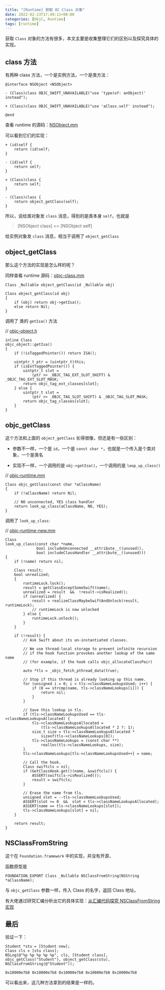 ```yaml
---
title: "[Runtime] 获取 OC Class 对象"
date: 2022-02-23T17:49:11+08:00
categories: [ObjC, Runtime]
tags: [runtime]
---
```


获取 `Class` 对象的方法有很多，本文主要是收集整理它们的区别以及探究具体的实现。

<!--more-->

## class 方法

有两种 class 方法，一个是实例方法，一个是类方法：

```objc
@interface NSObject <NSObject>

- (Class)class OBJC_SWIFT_UNAVAILABLE("use 'type(of: anObject)' instead");

+ (Class)class OBJC_SWIFT_UNAVAILABLE("use 'aClass.self' instead");

@end
```

查看 runtime 的源码：[NSObject.mm](https://opensource.apple.com/source/objc4/objc4-750/runtime/NSObject.mm.auto.html)

可以看到它们的实现：

```objc
+ (id)self {
    return (id)self;
}

- (id)self {
    return self;
}

+ (Class)class {
    return self;
}

- (Class)class {
    return object_getClass(self);
}
```

所以，说给类对象发 `class` 消息，得到的是类本身 `self`，也就是 

> [NSObject class] == [NSObject self]

给实例对象发 `class` 消息，相当于调用了 `object_getClass`

## object_getClass

那么这个方法的实现是怎么样的呢？

同样查看 runtime 源码：[objc-class.mm](https://opensource.apple.com/source/objc4/objc4-750/runtime/objc-class.mm.auto.html)

`Class _Nullable object_getClass(id _Nullable obj)`

```objc
Class object_getClass(id obj)
{
    if (obj) return obj->getIsa();
    else return Nil;
}
```

调用了 类的 `getIsa()` 方法

// [objc-object.h](https://opensource.apple.com/source/objc4/objc4-750/runtime/objc-object.h.auto.html)

```objc
inline Class 
objc_object::getIsa() 
{
    if (!isTaggedPointer()) return ISA();

    uintptr_t ptr = (uintptr_t)this;
    if (isExtTaggedPointer()) {
        uintptr_t slot = 
            (ptr >> _OBJC_TAG_EXT_SLOT_SHIFT) & _OBJC_TAG_EXT_SLOT_MASK;
        return objc_tag_ext_classes[slot];
    } else {
        uintptr_t slot = 
            (ptr >> _OBJC_TAG_SLOT_SHIFT) & _OBJC_TAG_SLOT_MASK;
        return objc_tag_classes[slot];
    }
}
```

## objc_getClass

这个方法和上面的 `object_getClass` 长得很像，但还是有一些区别：

* 参数不一样，一个是 `id`，一个是 `const char *`，也就是一个传入是个类对象，一个是类名

* 实现不一样，一个调用的是 `obj->getIsa()`，一个调用的是 `loop_up_class()`

// [objc-runtime.mm](https://opensource.apple.com/source/objc4/objc4-750/runtime/objc-runtime.mm.auto.html)

```objc
Class objc_getClass(const char *aClassName)
{
    if (!aClassName) return Nil;

    // NO unconnected, YES class handler
    return look_up_class(aClassName, NO, YES);
}
```

调用了 `look_up_class`:

// [objc-runtime-new.mm](https://opensource.apple.com/source/objc4/objc4-787.1/runtime/objc-runtime-new.mm.auto.html)

```objc
Class 
look_up_class(const char *name, 
              bool includeUnconnected __attribute__((unused)), 
              bool includeClassHandler __attribute__((unused)))
{
    if (!name) return nil;

    Class result;
    bool unrealized;
    {
        runtimeLock.lock();
        result = getClassExceptSomeSwift(name);
        unrealized = result  &&  !result->isRealized();
        if (unrealized) {
            result = realizeClassMaybeSwiftAndUnlock(result, runtimeLock);
            // runtimeLock is now unlocked
        } else {
            runtimeLock.unlock();
        }
    }

    if (!result) {
        // Ask Swift about its un-instantiated classes.

        // We use thread-local storage to prevent infinite recursion
        // if the hook function provokes another lookup of the same name
        // (for example, if the hook calls objc_allocateClassPair)

        auto *tls = _objc_fetch_pthread_data(true);

        // Stop if this thread is already looking up this name.
        for (unsigned i = 0; i < tls->classNameLookupsUsed; i++) {
            if (0 == strcmp(name, tls->classNameLookups[i])) {
                return nil;
            }
        }

        // Save this lookup in tls.
        if (tls->classNameLookupsUsed == tls->classNameLookupsAllocated) {
            tls->classNameLookupsAllocated =
                (tls->classNameLookupsAllocated * 2 ?: 1);
            size_t size = tls->classNameLookupsAllocated *
                sizeof(tls->classNameLookups[0]);
            tls->classNameLookups = (const char **)
                realloc(tls->classNameLookups, size);
        }
        tls->classNameLookups[tls->classNameLookupsUsed++] = name;

        // Call the hook.
        Class swiftcls = nil;
        if (GetClassHook.get()(name, &swiftcls)) {
            ASSERT(swiftcls->isRealized());
            result = swiftcls;
        }

        // Erase the name from tls.
        unsigned slot = --tls->classNameLookupsUsed;
        ASSERT(slot >= 0  &&  slot < tls->classNameLookupsAllocated);
        ASSERT(name == tls->classNameLookups[slot]);
        tls->classNameLookups[slot] = nil;
    }

    return result;
}
```

## NSClassFromString

这个在 `Foundation.framework` 中的实现，并没有开源，

函数原型是

```objc
FOUNDATION_EXPORT Class _Nullable NSClassFromString(NSString *aClassName);
```

与 `objc_getClass` 参数一样，传入 Class 的名字，返回 Class 地址。

有大佬通过研究汇编分析出它的具体实现：[从汇编代码探究 NSClassFromString 实现](https://xiaozhuanlan.com/topic/5781026934)


## 最后

验证一下：

```objc
Student *stu = [Student new];
Class cls = [stu class];
NSLog(@"%p %p %p %p %p", cls, [Student class], objc_getClass("Student"), object_getClass(stu), NSClassFromString(@"Student"));
```

```
0x10000e7b8 0x10000e7b8 0x10000e7b8 0x10000e7b8 0x10000e7b8
```

可以看出来，这几种方法拿到的结果是一样的。

